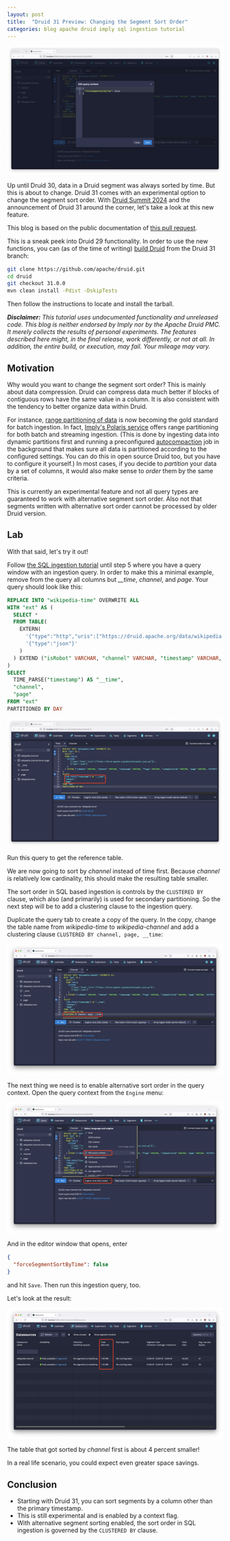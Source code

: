 ```yaml
---
layout: post
title:  "Druid 31 Preview: Changing the Segment Sort Order"
categories: blog apache druid imply sql ingestion tutorial
---
```


![Query context with sort flag](/assets/2024-10-20-04-context2.png)

Up until Druid 30, data in a Druid segment was always sorted by time. But this is about to change. Druid 31 comes with an experimental option to change the segment sort order. With [Druid Summit 2024](https://druidsummit.org/) and the announcement of Druid 31 around the corner, let's take a look at this new feature.

This blog is based on the public documentation of [this pull request](https://github.com/apache/druid/pull/16849). 

This is a sneak peek into Druid 29 functionality. In order to use the new functions, you can (as of the time of writing) [build Druid](https://druid.apache.org/docs/latest/development/build.html) from the Druid 31 branch:

```bash
git clone https://github.com/apache/druid.git
cd druid
git checkout 31.0.0
mvn clean install -Pdist -DskipTests
```

Then follow the instructions to locate and install the tarball.

_**Disclaimer:** This tutorial uses undocumented functionality and unreleased code. This blog is neither endorsed by Imply nor by the Apache Druid PMC. It merely collects the results of personal experiments. The features described here might, in the final release, work differently, or not at all. In addition, the entire build, or execution, may fail. Your mileage may vary._

## Motivation

Why would you want to change the segment sort order? This is mainly about data compression. Druid can compress data much better if blocks of contiguous rows have the same value in a column. It is also consistent with the tendency to better organize data within Druid.

For instance, [range partitioning of data](/2022/01/25/partitioning-in-druid-part-3-multi-dimension-range-partitioning/) is now becoming the gold standard for batch ingestion. In fact, [Imply's Polaris service](https://imply.io/imply-fully-managed-dbaas-polaris/) offers range partitioning for both batch and streaming ingestion. (This is done by ingesting data into dynamic partitions first and running a preconfigured [autocompaction](https://druid.apache.org/docs/latest/data-management/automatic-compaction) job in the background that makes sure all data is partitioned according to the configured settings. You can do this in open source Druid too, but you have to configure it yourself.) In most cases, if you decide to _partition_ your data by a set of columns, it would also make sense to _order_ them by the same criteria.

This is currently an experimental feature and not all query types are guaranteed to work with alternative segment sort order. Also not that segments written with alternative sort order cannot be processed by older Druid version.

## Lab

With that said, let's try it out!

Follow [the SQL ingestion tutorial](https://druid.apache.org/docs/latest/tutorials/tutorial-msq-extern) until step 5 where you have a query window with an ingestion query. In order to make this a minimal example, remove from the query all columns but _\_\_time_, _channel_, and _page_. Your query should look like this:

```sql
REPLACE INTO "wikipedia-time" OVERWRITE ALL
WITH "ext" AS (
  SELECT *
  FROM TABLE(
    EXTERN(
      '{"type":"http","uris":["https://druid.apache.org/data/wikipedia.json.gz"]}',
      '{"type":"json"}'
    )
  ) EXTEND ("isRobot" VARCHAR, "channel" VARCHAR, "timestamp" VARCHAR, "flags" VARCHAR, "isUnpatrolled" VARCHAR, "page" VARCHAR, "diffUrl" VARCHAR, "added" BIGINT, "comment" VARCHAR, "commentLength" BIGINT, "isNew" VARCHAR, "isMinor" VARCHAR, "delta" BIGINT, "isAnonymous" VARCHAR, "user" VARCHAR, "deltaBucket" BIGINT, "deleted" BIGINT, "namespace" VARCHAR, "cityName" VARCHAR, "countryName" VARCHAR, "regionIsoCode" VARCHAR, "metroCode" BIGINT, "countryIsoCode" VARCHAR, "regionName" VARCHAR)
)
SELECT
  TIME_PARSE("timestamp") AS "__time",
  "channel",
  "page"
FROM "ext"
PARTITIONED BY DAY
```

![base query](/assets/2024-10-20-01-time.png)

Run this query to get the reference table.

We are now going to sort by _channel_ instead of time first. Because _channel_ is relatively low cardinality, this should make the resulting table smaller.

The sort order in SQL based ingestion is controls by the `CLUSTERED BY` clause, which also (and primarily) is used for secondary partitioning. So the next step will be to add a clustering clause to the ingestion query. 

Duplicate the query tab to create a copy of the query. In the copy, change the table name from _wikipedia-time_ to _wikipedia-channel_ and add a clustering clause `CLUSTERED BY channel, page, __time`:

![query with clustering](/assets/2024-10-20-02-channel.png)

The next thing we need is to enable alternative sort order in the query context. Open the query context from the `Engine` menu:

![Open context](/assets/2024-10-20-03-context1.png)

And in the editor window that opens, enter

```json
{
  "forceSegmentSortByTime": false
}
```

and hit `Save`. Then run this ingestion query, too.

Let's look at the result:

![Size comparison](/assets/2024-10-20-05-size.png)

The table that got sorted by _channel_ first is about 4 percent smaller!

In a real life scenario, you could expect even greater space savings.

## Conclusion

- Starting with Druid 31, you can sort segments by a column other than the primary timestamp.
- This is still experimental and is enabled by a context flag.
- With alternative segment sorting enabled, the sort order in SQL ingestion is governed by the `CLUSTERED BY` clause.
